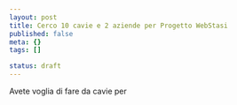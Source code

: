 ```yaml
--- 
layout: post
title: Cerco 10 cavie e 2 aziende per Progetto WebStasi
published: false
meta: {}
tags: []

status: draft
---
```

Avete voglia di fare da cavie per  
